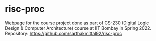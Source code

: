 # risc-proc

[Webpage](https://sarthakmittal92.github.io/projects/spr22/risc-proc) for the course project done as part of CS-230 (Digital Logic Design & Computer Architecture) course at IIT Bombay in Spring 2022.  
Repository: https://github.com/sarthakmittal92/risc-proc